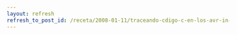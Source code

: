 ```yaml
---
layout: refresh
refresh_to_post_id: /receta/2008-01-11/traceando-cdigo-c-en-los-avr-in-circuit-avarice
---
```

